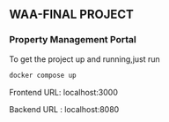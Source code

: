 ## WAA-FINAL PROJECT
### Property Management Portal

To get the project up and running,just run
```js
docker compose up
```

Frontend URL: localhost:3000

Backend URL : localhost:8080